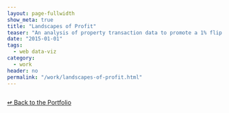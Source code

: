 ```yaml
---
layout: page-fullwidth
show_meta: true
title: "Landscapes of Profit"
teaser: "An analysis of property transaction data to promote a 1% flip tax in NYC."
date: "2015-01-01"
tags:
  - web data-viz 
category:
  - work
header: no
permalink: "/work/landscapes-of-profit.html"
---
```





  <a href="{{site.url}}{{site.baseurl}}/images/" target="_blank">
    <img class="portfolio" src="{{site.url}}{{site.baseurl}}/images/" alt="">
  </a>



[<span class="back-arrow">&#8619;</span> Back to the Portfolio](/work/)